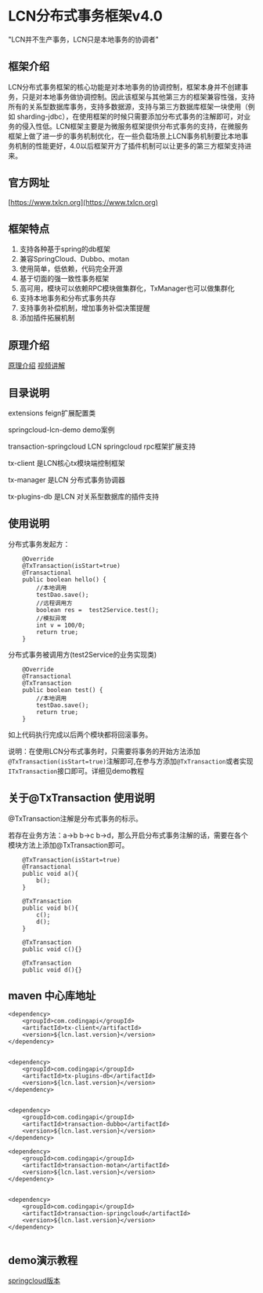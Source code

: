 # LCN分布式事务框架v4.0 

  "LCN并不生产事务，LCN只是本地事务的协调者"

## 框架介绍   

  LCN分布式事务框架的核心功能是对本地事务的协调控制，框架本身并不创建事务，只是对本地事务做协调控制。因此该框架与其他第三方的框架兼容性强，支持所有的关系型数据库事务，支持多数据源，支持与第三方数据库框架一块使用（例如 sharding-jdbc），在使用框架的时候只需要添加分布式事务的注解即可，对业务的侵入性低。LCN框架主要是为微服务框架提供分布式事务的支持，在微服务框架上做了进一步的事务机制优化，在一些负载场景上LCN事务机制要比本地事务机制的性能更好，4.0以后框架开方了插件机制可以让更多的第三方框架支持进来。


## 官方网址

[https://www.txlcn.org](https://www.txlcn.org)


## 框架特点

1. 支持各种基于spring的db框架
2. 兼容SpringCloud、Dubbo、motan
3. 使用简单，低依赖，代码完全开源
4. 基于切面的强一致性事务框架
5. 高可用，模块可以依赖RPC模块做集群化，TxManager也可以做集群化
6. 支持本地事务和分布式事务共存
7. 支持事务补偿机制，增加事务补偿决策提醒
8. 添加插件拓展机制


## 原理介绍

[原理介绍](https://github.com/codingapi/tx-lcn/wiki)  [视频讲解](https://www.txlcn.org/v4/index.html)

## 目录说明

extensions feign扩展配置类

springcloud-lcn-demo demo案例

transaction-springcloud LCN springcloud rpc框架扩展支持

tx-client 是LCN核心tx模块端控制框架

tx-manager 是LCN 分布式事务协调器

tx-plugins-db 是LCN 对关系型数据库的插件支持


## 使用说明

分布式事务发起方：

```
    @Override
    @TxTransaction(isStart=true)
    @Transactional
    public boolean hello() {
        //本地调用
        testDao.save();
        //远程调用方
        boolean res =  test2Service.test();
        //模拟异常
        int v = 100/0;
        return true;
    }
```

分布式事务被调用方(test2Service的业务实现类)
```
    @Override
    @Transactional
    @TxTransaction
    public boolean test() {
        //本地调用
        testDao.save();
        return true;
    }
```

如上代码执行完成以后两个模块都将回滚事务。

说明：在使用LCN分布式事务时，只需要将事务的开始方法添加`@TxTransaction(isStart=true)`注解即可,在参与方添加`@TxTransaction`或者实现`ITxTransaction`接口即可。详细见demo教程

## 关于@TxTransaction 使用说明

  @TxTransaction注解是分布式事务的标示。
  
  若存在业务方法：a->b b->c b->d，那么开启分布式事务注解的话，需要在各个模块方法上添加@TxTransaction即可。
  
```
    @TxTransaction(isStart=true)
    @Transactional
    public void a(){
        b();
    }
    
    @TxTransaction
    public void b(){
        c();
        d();
    }
    
    @TxTransaction
    public void c(){}
    
    @TxTransaction
    public void d(){}
```

## maven 中心库地址


```
<dependency>
    <groupId>com.codingapi</groupId>
    <artifactId>tx-client</artifactId>
    <version>${lcn.last.version}</version>
</dependency>


<dependency>
    <groupId>com.codingapi</groupId>
    <artifactId>tx-plugins-db</artifactId>
    <version>${lcn.last.version}</version>
</dependency>


<dependency>
    <groupId>com.codingapi</groupId>
    <artifactId>transaction-dubbo</artifactId>
    <version>${lcn.last.version}</version>
</dependency>      

<dependency>
    <groupId>com.codingapi</groupId>
    <artifactId>transaction-motan</artifactId>
    <version>${lcn.last.version}</version>
</dependency>  


<dependency>
    <groupId>com.codingapi</groupId>
    <artifactId>transaction-springcloud</artifactId>
    <version>${lcn.last.version}</version>
</dependency>    
        
```

## demo演示教程

[springcloud版本](https://github.com/yizhishang/tx-lcn/tree/springcloud-2.0.4/springcloud-lcn-demo)
